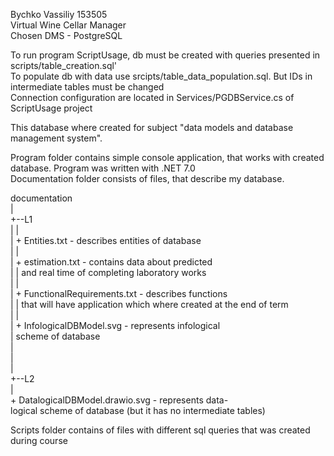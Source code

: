 Bychko Vassiliy 153505<br />
Virtual Wine Cellar Manager<br />
Chosen DMS - PostgreSQL<br />

To run program ScriptUsage, db must be created with queries presented in scripts/table_creation.sql'<br />
To populate db with data use srcipts/table_data_population.sql. But IDs in intermediate tables must be changed<br />
Connection configuration are located in Services/PGDBService.cs of ScriptUsage project<br />


This database where created for subject "data models and database management system".<br /> 

Program folder contains simple console application, that works with created database. Program was written with .NET 7.0<br />
Documentation folder consists of files, that describe my database.<br />

documentation<br />
	|<br />
	+--L1<br />
	|  |<br />
	|  + Entities.txt - describes entities of database<br />
	|  |<br />
	|  + estimation.txt - contains data about predicted<br />
	|  | and real time of completing laboratory works<br />
	|  |<br />
	|  + FunctionalRequirements.txt - describes functions<br />
	|  | that will have application which where created at the end of term<br />
	|  |<br />
	|  + InfologicalDBModel.svg - represents infological<br />
	|    scheme of database<br />
	|<br />
	|<br />
	|<br />
	+--L2<br />
	   |<br />
	   + DatalogicalDBModel.drawio.svg - represents data-<br />
	     logical scheme of database (but it has no intermediate tables)<br />


Scripts folder contains of files with different sql queries that was created during course<br />


	   